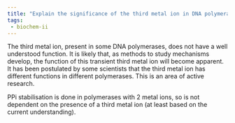 ```yaml
---
title: "Explain the significance of the third metal ion in DNA polymerase activity and its potential impact on polymerase fidelity. How does the presence of this ion affect the stability of PPi during nucleotide incorporation? "
tags:
 - biochem-ii
---
```

The third metal ion, present in some DNA polymerases, does not have a well understood function. It is likely that, as methods to study mechanisms develop, the function of this transient third metal ion will become apparent. It has been postulated by some scientists that the third metal ion has different functions in different polymerases. This is an area of active research.  

PPi stabilisation is done in polymerases with 2 metal ions, so is not dependent on the presence of a third metal ion (at least based on the current understanding).  
